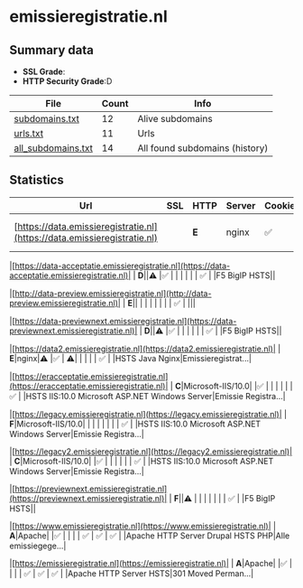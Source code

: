 

# emissieregistratie.nl
## Summary data


 - **SSL Grade**:
 - **HTTP Security Grade**:D


| File       | Count | Info |
|------------|-------|------|
|[subdomains.txt](/data/emissieregistratie.nl/subdomains.txt)|12|Alive subdomains|
|[urls.txt](/data/emissieregistratie.nl/urls.txt)|11|Urls|
|[all_subdomains.txt](/data/emissieregistratie.nl/all_subdomains.txt)|14|All found subdomains (history)|


## Statistics


| Url | SSL | HTTP | Server | Cookie | HSTS | CORS | CTO | CSP | XFO | XXP | RP |FP| Tech |Title |
|--------|-------|-------|------|------|------|------|------|------|------|------|------|------|------|------|
|[https://data.emissieregistratie.nl](https://data.emissieregistratie.nl)| | **E**|nginx|:white_check_mark: |:white_check_mark: | :warning:| | | | | :white_check_mark: | |HSTS Java Nginx|Emissieregistrat...|


|[https://data-acceptatie.emissieregistratie.nl](https://data-acceptatie.emissieregistratie.nl)| | **D**||:warning: |:white_check_mark: | | | | | | :white_check_mark: | |F5 BigIP HSTS||


|[http://data-preview.emissieregistratie.nl](http://data-preview.emissieregistratie.nl)| | **E**|| | | | | | | | :white_check_mark: | |||


|[https://data-previewnext.emissieregistratie.nl](https://data-previewnext.emissieregistratie.nl)| | **D**||:warning: |:white_check_mark: | | | | | | :white_check_mark: | |F5 BigIP HSTS||


|[https://data2.emissieregistratie.nl](https://data2.emissieregistratie.nl)| | **E**|nginx|:warning: |:white_check_mark: | :warning:| | | | | :white_check_mark: | |HSTS Java Nginx|Emissieregistrat...|


|[https://eracceptatie.emissieregistratie.nl](https://eracceptatie.emissieregistratie.nl)| | **C**|Microsoft-IIS/10.0| |:white_check_mark: | | | | | | :white_check_mark: | |HSTS IIS:10.0 Microsoft ASP.NET Windows Server|Emissie Registra...|


|[https://legacy.emissieregistratie.nl](https://legacy.emissieregistratie.nl)| | **F**|Microsoft-IIS/10.0| | | | | | | | :white_check_mark: | |HSTS IIS:10.0 Microsoft ASP.NET Windows Server|Emissie Registra...|


|[https://legacy2.emissieregistratie.nl](https://legacy2.emissieregistratie.nl)| | **C**|Microsoft-IIS/10.0| |:white_check_mark: | | | | | | :white_check_mark: | |HSTS IIS:10.0 Microsoft ASP.NET Windows Server|Emissie Registra...|


|[https://previewnext.emissieregistratie.nl](https://previewnext.emissieregistratie.nl)| | **F**||:warning: | | | | | | | :white_check_mark: | |F5 BigIP HSTS||


|[https://www.emissieregistratie.nl](https://www.emissieregistratie.nl)| | **A**|Apache| |:white_check_mark: | | | | :white_check_mark: | :white_check_mark: | :white_check_mark: | |Apache HTTP Server Drupal HSTS PHP|Alle emissiegege...|


|[https://emissieregistratie.nl](https://emissieregistratie.nl)| | **A**|Apache| |:white_check_mark: | | | | :white_check_mark: | :white_check_mark: | :white_check_mark: | |Apache HTTP Server HSTS|301 Moved Perman...|

